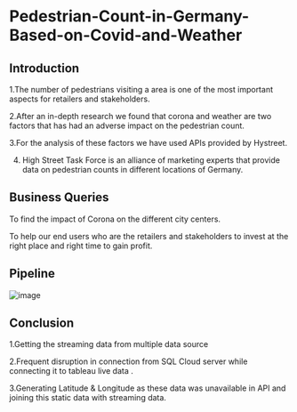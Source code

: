 # Pedestrian-Count-in-Germany-Based-on-Covid-and-Weather

## Introduction
1.The number of pedestrians visiting a area is one of the most important aspects for retailers and stakeholders.

2.After an in-depth research we found that corona and weather are two factors that has had an adverse impact on the pedestrian count.

3.For the analysis of these factors we have used APIs provided by Hystreet.

4. High Street Task Force is an alliance of marketing experts that provide data on pedestrian counts in different locations of Germany.

## Business Queries
To find the impact of Corona on the different city centers.

To help our end users who are the retailers and stakeholders to invest at the right place and right time to gain profit.


## Pipeline
![image](https://github.com/tapati93/Pedestrian-Count-in-Germany-Based-on-Covid-and-Weather/assets/85105403/605b5b05-4b7c-4556-80e2-4ec5df55f22c)

## Conclusion

1.Getting the streaming data from multiple data source

2.Frequent disruption in connection from SQL Cloud server while connecting it to tableau live data .

3.Generating Latitude & Longitude as these data was unavailable in API and joining this static data with streaming data. 
